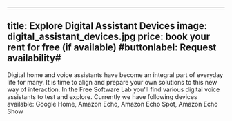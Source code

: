 <!--
SPDX-FileCopyrightText: NOI Techpark <digital@noi.bz.it>

SPDX-License-Identifier: CC0-1.0
-->

---
title: Explore Digital Assistant Devices
image: digital_assistant_devices.jpg
price: book your rent for free (if available)
#buttonlabel: Request availability#
---

Digital home and voice assistants have become an integral part of everyday life for many. 
It is time to align and prepare your own solutions to this new way of interaction. In the Free Software Lab you'll find various digital voice assistants to test and explore. Currently we have following devices available: 
Google Home, Amazon Echo, Amazon Echo Spot, Amazon Echo Show
<!--more--> 

